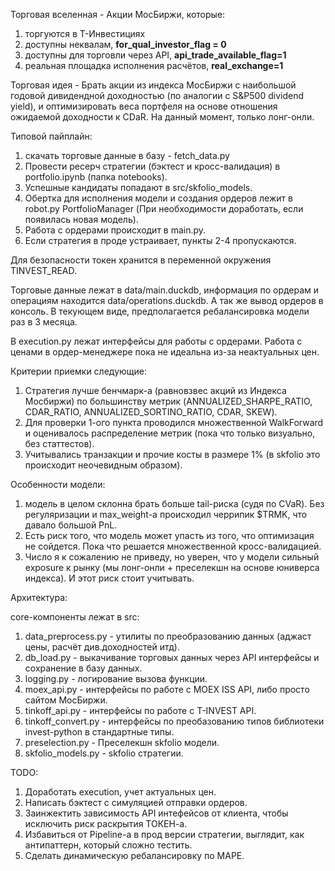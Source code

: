 Торговая вселенная - Акции МосБиржи, которые:
1) торгуются в Т-Инвестициях
2) доступны неквалам, **for_qual_investor_flag = 0**
3) доступны для торговли через API, **api_trade_available_flag=1**
4) реальная площадка исполнения расчётов, **real_exchange=1**

Торговая идея - Брать акции из индекса МосБиржи с наибольшой годовой дивидендной доходностью (по аналогии с S&P500 dividend yield), и оптимизировать веса портфеля на основе отношения ожидаемой доходности к CDaR. На данный момент, только лонг-онли.

Типовой пайплайн: 
1) скачать торговые данные в базу - fetch_data.py
2) Провести ресерч стратегии (бэктест и кросс-валидация) в portfolio.ipynb (папка notebooks).
3) Успешные кандидаты попадают в src/skfolio_models.
4) Обертка для исполнения модели и создания ордеров лежит в robot.py PortfolioManager (При необходимости доработать, если появилась новая модель).
5) Работа с ордерами происходит в main.py.
6) Если стратегия в проде устраивает, пункты 2-4 пропускаются.

Для безопасности токен хранится в переменной окружения TINVEST_READ.

Торговые данные лежат в data/main.duckdb, информация по ордерам и операциям находится data/operations.duckdb. А так же вывод ордеров в консоль. В текующем виде, предполагается ребалансировка модели раз в 3 месяца.

В execution.py лежат интерфейсы для работы с ордерами. Работа с ценами в ордер-менеджере пока не идеальна из-за неактуальных цен.

Критерии приемки следующие:
1) Стратегия лучше бенчмарк-а (равновзвес акций из Индекса Мосбиржи) по большинству метрик (ANNUALIZED_SHARPE_RATIO, CDAR_RATIO, ANNUALIZED_SORTINO_RATIO, CDAR, SKEW).
2) Для проверки 1-ого пункта проводился множественной WalkForward и оценивалось распределение метрик (пока что только визуально, без статтестов).
3) Учитывались транзакции и прочие косты в размере 1% (в skfolio это происходит неочевидным образом).

Особенности модели:
1) модель в целом склонна брать больше tail-риска (судя по CVaR). Без регуляризации и max_weight-а происходил черрипик $TRMK, что давало большой PnL. 
2) Есть риск того, что модель может упасть из того, что оптимизация не сойдется. Пока что решается множественной кросс-валидацией.
3) Число я к сожалению не приведу, но уверен, что у модели сильный exposure к рынку (мы лонг-онли + преселекшн на основе юниверса индекса). И этот риск стоит учитывать.

Архитектура:

core-компоненты лежат в src:
 1) data_preprocess.py - утилиты по преобразованию данных (аджаст цены, расчёт див.доходностей итд).
 2) db_load.py - выкачивание торговых данных через API интерфейсы и сохранение в базу данных.
 3) logging.py - логирование вызова функции.
 4) moex_api.py - интерфейсы по работе с MOEX ISS API, либо просто сайтом МосБиржи.
 5) tinkoff_api.py - интерфейсы по работе c T-INVEST API.
 6) tinkoff_convert.py - интерфейсы по преобазованию типов библиотеки invest-python в стандартные типы.
 7) preselection.py - Преселекшн skfolio модели.
 8) skfolio_models.py - skfolio стратегии.

 TODO:
 1) Доработать execution, учет актуальных цен.
 2) Написать бэктест с симуляцией отправки ордеров.
 3) Заинжектить зависимость API интефейсов от клиента, чтобы исключить риск раскрытия ТОКЕН-а.
 4) Избавиться от Pipeline-а в прод версии стратегии, выглядит, как антипаттерн, который сложно тестить.
 5) Сделать динамическую ребалансировку по MAPE.